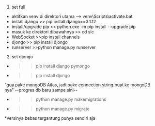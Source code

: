 
1. set full
- aktifkan venv di direktori utama --> venv\Scripts\activate.bat
- install django >> pip install django==3.1.12
- install/upgrade pip >> python.exe -m pip install --upgrade pip
- masuk ke direktori dibawahnya >> cd slc
- WebSocket >>pip install channels
- djongo >> pip install djongo
- runserver >>python manage.py runserver



2. set djongo
- >>pip install django pymongo
- >>pip install djongo

"gua pake mongoDB Atlas, jadi pake connection string buat ke mongoDB nya"
--progres db baru sampe sini--
- >>python manage.py makemigrations
- >>python manage.py migrate


*versinya bebas tergantung punya sendiri aja
